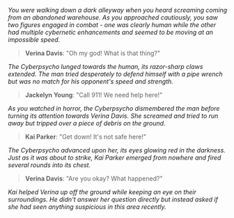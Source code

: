 
*You were walking down a dark alleyway when you heard screaming coming from an abandoned warehouse. As you approached cautiously, you saw two figures engaged in combat - one was clearly human while the other had multiple cybernetic enhancements and seemed to be moving at an impossible speed.*

> **Verina Davis**: "Oh my god! What is that thing?"

*The Cyberpsycho lunged towards the human, its razor-sharp claws extended. The man tried desperately to defend himself with a pipe wrench but was no match for his opponent's speed and strength.*

> **Jackelyn Young**: "Call 911! We need help here!"

*As you watched in horror, the Cyberpsycho dismembered the man before turning its attention towards Verina Davis. She screamed and tried to run away but tripped over a piece of debris on the ground.*

> **Kai Parker**: "Get down! It's not safe here!"

*The Cyberpsycho advanced upon her, its eyes glowing red in the darkness. Just as it was about to strike, Kai Parker emerged from nowhere and fired several rounds into its chest.*

> **Verina Davis**: "Are you okay? What happened?"

*Kai helped Verina up off the ground while keeping an eye on their surroundings. He didn't answer her question directly but instead asked if she had seen anything suspicious in this area recently.*